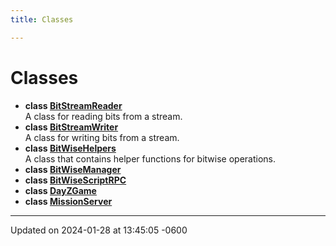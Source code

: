 ```yaml
---
title: Classes

---
```


# Classes




* **class [BitStreamReader](class_bit_stream_reader.md)** <br>A class for reading bits from a stream. 
* **class [BitStreamWriter](class_bit_stream_writer.md)** <br>A class for writing bits from a stream. 
* **class [BitWiseHelpers](class_bit_wise_helpers.md)** <br>A class that contains helper functions for bitwise operations. 
* **class [BitWiseManager](class_bit_wise_manager.md)** 
* **class [BitWiseScriptRPC](class_bit_wise_script_r_p_c.md)** 
* **class [DayZGame](class_day_z_game.md)** 
* **class [MissionServer](class_mission_server.md)** 



-------------------------------

Updated on 2024-01-28 at 13:45:05 -0600
